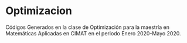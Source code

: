 # Optimizacion
Códigos Generados en la clase de Optimización para la maestría en Matemáticas Aplicadas en CIMAT en el periodo Enero 2020-Mayo 2020.
